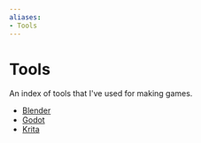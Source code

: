 ```yaml
---
aliases:
- Tools
---
```


# Tools

An index of tools that I've used for making games.

- [Blender](blender.md)
- [Godot](godot.md)
- [Krita](krita.md)
